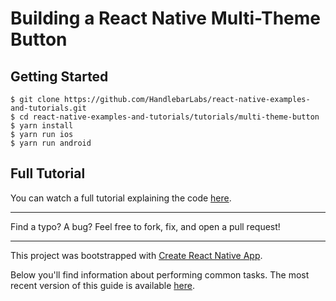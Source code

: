 # Building a React Native Multi-Theme Button

## Getting Started

```
$ git clone https://github.com/HandlebarLabs/react-native-examples-and-tutorials.git
$ cd react-native-examples-and-tutorials/tutorials/multi-theme-button
$ yarn install
$ yarn run ios
$ yarn run android
```

## Full Tutorial

You can watch a full tutorial explaining the code [here](https://www.youtube.com/watch?v=UUcaqUUeHWEs).

---

Find a typo? A bug? Feel free to fork, fix, and open a pull request!

---

This project was bootstrapped with [Create React Native App](https://github.com/react-community/create-react-native-app).

Below you'll find information about performing common tasks. The most recent version of this guide is available [here](https://github.com/react-community/create-react-native-app/blob/master/react-native-scripts/template/README.md).
